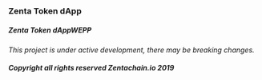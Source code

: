 ### Zenta Token dApp

##### Zenta Token dAppWEPP
*This project is under active development, there may be breaking changes.*
##### *Copyright all rights reserved Zentachain.io 2019*
